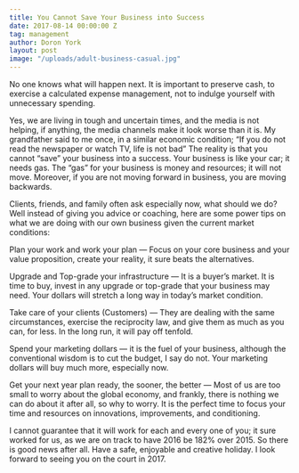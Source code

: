 ```yaml
---
title: You Cannot Save Your Business into Success
date: 2017-08-14 00:00:00 Z
tag: management
author: Doron York
layout: post
image: "/uploads/adult-business-casual.jpg"
---
```


No one knows what will happen next. It is important to preserve cash, to exercise a calculated expense management, not to indulge yourself with unnecessary spending.

Yes, we are living in tough and uncertain times, and the media is not helping, if anything, the media channels make it look worse than it is. My grandfather said to me once, in a similar economic condition; “If you do not read the newspaper or watch TV, life is not bad” The reality is that you cannot “save” your business into a success. Your business is like your car; it needs gas. The “gas” for your business is money and resources; it will not move. Moreover, if you are not moving forward in business, you are moving backwards.

Clients, friends, and family often ask especially now, what should we do? Well instead of giving you advice or coaching, here are some power tips on what we are doing with our own business given the current market conditions:

Plan your work and work your plan — Focus on your core business and your value proposition, create your reality, it sure beats the alternatives.

Upgrade and Top-grade your infrastructure — It is a buyer’s market. It is time to buy, invest in any upgrade or top-grade that your business may need. Your dollars will stretch a long way in today’s market condition.

Take care of your clients (Customers) — They are dealing with the same circumstances, exercise the reciprocity law, and give them as much as you can, for less. In the long run, it will pay off tenfold.

Spend your marketing dollars — it is the fuel of your business, although the conventional wisdom is to cut the budget, I say do not. Your marketing dollars will buy much more, especially now.

Get your next year plan ready, the sooner, the better — Most of us are too small to worry about the global economy, and frankly, there is nothing we can do about it after all, so why to worry. It is the perfect time to focus your time and resources on innovations, improvements, and conditioning.

I cannot guarantee that it will work for each and every one of you; it sure worked for us, as we are on track to have 2016 be 182% over 2015. So there is good news after all. Have a safe, enjoyable and creative holiday. I look forward to seeing you on the court in 2017.